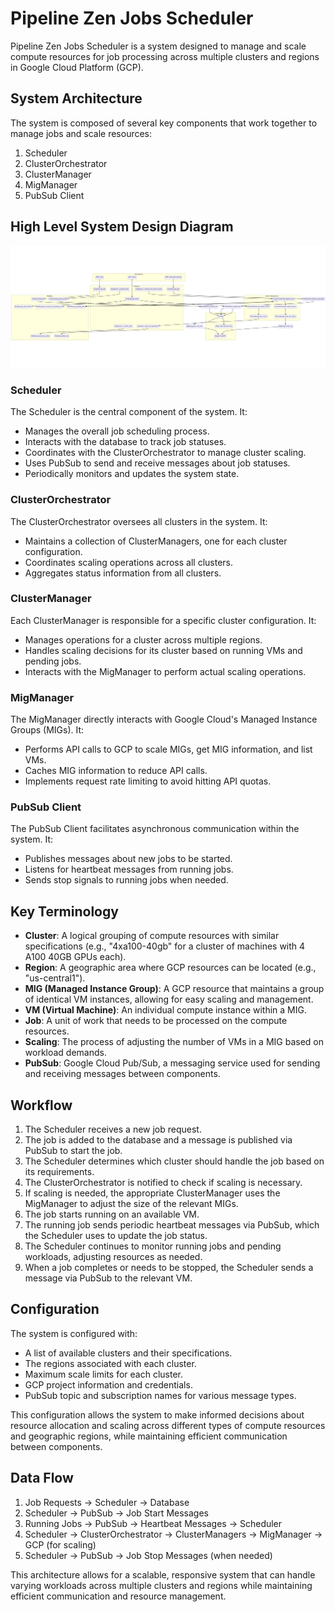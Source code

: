 # Pipeline Zen Jobs Scheduler

Pipeline Zen Jobs Scheduler is a system designed to manage and scale compute resources for job processing across multiple clusters and regions in Google Cloud Platform (GCP).

## System Architecture

The system is composed of several key components that work together to manage jobs and scale resources:

1. Scheduler
2. ClusterOrchestrator
3. ClusterManager
4. MigManager
5. PubSub Client

## High Level System Design Diagram

[![high-level-system-design.png](assets%2Fhigh-level-system-design.png)](assets/high-level-system-design.png)

### Scheduler

The Scheduler is the central component of the system. It:

- Manages the overall job scheduling process.
- Interacts with the database to track job statuses.
- Coordinates with the ClusterOrchestrator to manage cluster scaling.
- Uses PubSub to send and receive messages about job statuses.
- Periodically monitors and updates the system state.

### ClusterOrchestrator

The ClusterOrchestrator oversees all clusters in the system. It:

- Maintains a collection of ClusterManagers, one for each cluster configuration.
- Coordinates scaling operations across all clusters.
- Aggregates status information from all clusters.

### ClusterManager

Each ClusterManager is responsible for a specific cluster configuration. It:

- Manages operations for a cluster across multiple regions.
- Handles scaling decisions for its cluster based on running VMs and pending jobs.
- Interacts with the MigManager to perform actual scaling operations.

### MigManager

The MigManager directly interacts with Google Cloud's Managed Instance Groups (MIGs). It:

- Performs API calls to GCP to scale MIGs, get MIG information, and list VMs.
- Caches MIG information to reduce API calls.
- Implements request rate limiting to avoid hitting API quotas.

### PubSub Client

The PubSub Client facilitates asynchronous communication within the system. It:

- Publishes messages about new jobs to be started.
- Listens for heartbeat messages from running jobs.
- Sends stop signals to running jobs when needed.

## Key Terminology

- **Cluster**: A logical grouping of compute resources with similar specifications (e.g., "4xa100-40gb" for a cluster of machines with 4 A100 40GB GPUs each).
- **Region**: A geographic area where GCP resources can be located (e.g., "us-central1").
- **MIG (Managed Instance Group)**: A GCP resource that maintains a group of identical VM instances, allowing for easy scaling and management.
- **VM (Virtual Machine)**: An individual compute instance within a MIG.
- **Job**: A unit of work that needs to be processed on the compute resources.
- **Scaling**: The process of adjusting the number of VMs in a MIG based on workload demands.
- **PubSub**: Google Cloud Pub/Sub, a messaging service used for sending and receiving messages between components.

## Workflow

1. The Scheduler receives a new job request.
2. The job is added to the database and a message is published via PubSub to start the job.
3. The Scheduler determines which cluster should handle the job based on its requirements.
4. The ClusterOrchestrator is notified to check if scaling is necessary.
5. If scaling is needed, the appropriate ClusterManager uses the MigManager to adjust the size of the relevant MIGs.
6. The job starts running on an available VM.
7. The running job sends periodic heartbeat messages via PubSub, which the Scheduler uses to update the job status.
8. The Scheduler continues to monitor running jobs and pending workloads, adjusting resources as needed.
9. When a job completes or needs to be stopped, the Scheduler sends a message via PubSub to the relevant VM.

## Configuration

The system is configured with:

- A list of available clusters and their specifications.
- The regions associated with each cluster.
- Maximum scale limits for each cluster.
- GCP project information and credentials.
- PubSub topic and subscription names for various message types.

This configuration allows the system to make informed decisions about resource allocation and scaling across different types of compute resources and geographic regions, while maintaining efficient communication between components.

## Data Flow

1. Job Requests → Scheduler → Database
2. Scheduler → PubSub → Job Start Messages
3. Running Jobs → PubSub → Heartbeat Messages → Scheduler
4. Scheduler → ClusterOrchestrator → ClusterManagers → MigManager → GCP (for scaling)
5. Scheduler → PubSub → Job Stop Messages (when needed)

This architecture allows for a scalable, responsive system that can handle varying workloads across multiple clusters and regions while maintaining efficient communication and resource management.